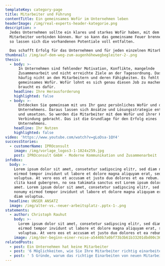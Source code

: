 ```yaml
---
templateKey: category-page
title: Mitarbeiter und Führung
contentTitle: Ein gemeinsames Wofür im Unternehmen leben
headerImage: /img/real-experts-header-kategorie.png
description: >
  Jedes Unternehmen sollte ein klares und starkes Wofür haben, mit dem sich alle
  Mitarbeiter verbinden können. Nur so kann das gemeinsame Feuer brennen und nur
  so lassen sich die vorhandenen Potentiale voll entfalten. 

  Das schafft Erfolg für das Unternehmen und für jeden einzelnen Mitarbeiter. 
thumbnail: /img/auf-dem-weg-zum-augenhöhewegbegleiter-2-.png
thesis:
  - body: >-
      In Unternehmen sind fehlender Motivation, Konflikte, mangelnde
      Zusammenarbeit und nicht erreichte Ziele an der Tagesordnung. Das liegt
      häufig nicht an den Mitarbeitern und deren Fähigkeiten. Es fehlt ein
      gemeinsames Wofür. Wofür lohnt es sich genau diesen Job zu machen und was
      braucht es dafür.
    headline: Ihre Herausforderung
    highlighted: false
  - body: >-
      Entdecken Sie gemeinsam mit uns Ihr ganz persönliches Wofür und das des
      Unternehmens. Daraus lassen sich Ansätze und Lösungsstrategie entwickeln
      und umsetzen. So werden die Mitarbeiter mit dem Wofür und ihrer Kraft in
      Verbindung gebracht. Das ist die Grundlage für den Erfolg eines
      Unternehmens.
    headline: Ihr Nutzen
    highlighted: false
video: 'https://www.youtube.com/watch?v=gLoDsa-1QY4'
successStories:
  - customerName: IPROconsult
    image: /img/vorlage_logos3-1-1024x259.jpg
    post: IPROconsult GmbH - Moderne Kommunikation und Zusammenarbeit
infoBox:
  body: >-
    Lorem ipsum dolor sit amet, consetetur sadipscing elitr, sed diam nonumy
    eirmod tempor invidunt ut labore et dolore magna aliquyam erat, sed diam
    voluptua. At vero eos et accusam et justo duo dolores et ea rebum. Stet
    clita kasd gubergren, no sea takimata sanctus est Lorem ipsum dolor sit
    amet. Lorem ipsum dolor sit amet, consetetur sadipscing elitr, sed diam
    nonumy eirmod tempor invidunt ut labore et dolore magna aliquyam erat, sed
    diam voluptua.
  headline: UNSER ANSATZ
  image: /img/alter-vs.-neuer-arbeitsplatz-.pptx-1-.png
statements:
  - author: Christoph Rauhut
    body: >-
      Lorem ipsum dolor sit amet, consetetur sadipscing elitr, sed diam nonumy
      eirmod tempor invidunt ut labore et dolore magna aliquyam erat, sed diam
      voluptua. At vero eos et accusam et justo duo dolores et ea rebum.
    image: /img/der-beginn-einer-reise-a5440b7a0bf73b3b61b33201dbd00c36-21464.png
relatedPosts:
  - post: Ein Unternehmen hat keine Mitarbeiter
  - post: '6 Möglichkeiten, wie Sie Ihre Mitarbeiter richtig einarbeiten'
  - post: ' 5 Gründe, warum das richtige Einarbeiten von neuen Mitarbeitern unternehmenskritisch ist'
---
```


